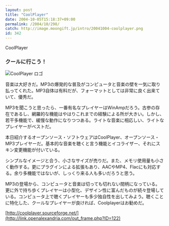 ```yaml
---
layout: post
title: "CoolPlayer"
date: 2004-10-05T15:18:37+09:00
permalink: /2004/10/298/
catch: http://image.moongift.jp/intro/20041004-coolplayer.png
id: 342
---
```

CoolPlayer  
<!--more-->

### クールに行こう！
  

![CoolPlayer ロゴ](http://image.moongift.jp/intro/20041004-coolplayer.png "CoolPlayer ロゴ")

  

音楽は大好きだ。MP3の爆発的な普及がコンピュータと音楽の壁を一気に取り払ってくれた。MP3自体は有料だが、フォーマットとしては非常に良く出来ていて、優秀だ。

  

MP3を聞こうと思ったら、一番有名なプレイヤーはWinAmpだろう。古参の存在であるし、網羅的な機能はやはりこれまでの経験による所が大きい。しかし、若干多機能で、緩慢な動作になりつつある。ライトな音楽に相応しい、ライトなプレイヤーがベストだ。

  

本日紹介するオープンソース・ソフトウェアはCoolPlayer、オープンソース・MP3プレイヤーだ。基本的な音楽を聴くと言う機能とイコライザー、それにスキン変更機能が付いている。

  

シンプルなイメージと合う、小さなサイズが売りだ。また、メモリ使用量も小さく動作する。更にプラグインによる拡張もあり、AACやMP4、Flacにも対応する。余り多機能ではないが、しっくり来る人も多いだろうと思う。

  

MP3の登場から、コンピュータと音楽は切っても切れない間柄になっている。更に外で持ち歩くプレイヤーは小型化、デザイン性に富んだものが続々登場している。コンピュータ上で聴くプレイヤーも多少独自性を出してみよう。聴くことに特化した、クールなプレイヤーが良ければ、Coolplayerはお勧めだ。

  

[http://coolplayer.sourceforge.net/](http://link.openalexandria.com/out_frame.php?ID=122)

